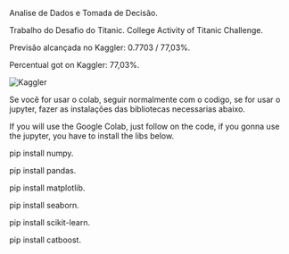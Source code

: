 Analise de Dados e Tomada de Decisão.

Trabalho do Desafio do Titanic.
College Activity of Titanic Challenge.

Previsão alcançada no Kaggler: 0.7703 / 77,03%.

Percentual got on Kaggler: 77,03%.

![Kaggler](https://github.com/OAndreCabral/Titanic/assets/131211736/30d9123d-2962-4915-a67c-8a7a67c3cd2c)

Se você for usar o colab, seguir normalmente com o codigo, se for usar o jupyter, fazer as instalações das bibliotecas necessarias abaixo.

If you will use the Google Colab, just follow on the code, if you gonna use the jupyter, you have to install the libs below.

pip install numpy.

pip install pandas.

pip install matplotlib.

pip install seaborn.

pip install scikit-learn.

pip install catboost.
